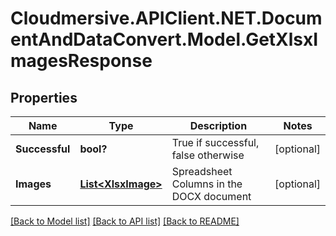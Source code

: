 # Cloudmersive.APIClient.NET.DocumentAndDataConvert.Model.GetXlsxImagesResponse
## Properties

Name | Type | Description | Notes
------------ | ------------- | ------------- | -------------
**Successful** | **bool?** | True if successful, false otherwise | [optional] 
**Images** | [**List&lt;XlsxImage&gt;**](XlsxImage.md) | Spreadsheet Columns in the DOCX document | [optional] 

[[Back to Model list]](../README.md#documentation-for-models) [[Back to API list]](../README.md#documentation-for-api-endpoints) [[Back to README]](../README.md)

